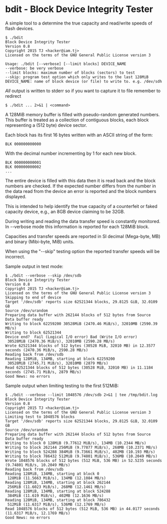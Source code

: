 # bdit - Block Device Integrity Tester

A simple tool to a determine the true capacity and read/write speeds of flash devices.

    $ ./bdit
    Block Device Integrity Tester
    Version 0.8
    Copyright 2015 TJ <hacker@iam.tj>
    Licensed on the terms of the GNU General Public License version 3

    Usage: ./bdit [--verbose] [--limit blocks] DEVICE_NAME
    --verbose: be very verbose
    --limit blocks: maximum number of blocks (sectors) to test
    --skip: program test option which only writes to the last 128MiB
    DEVICE_NAME: name of block device (or file) to write to. e.g. /dev/sdh

*All* output is written to stderr so if you want to capture it to file remember to redirect

    $ ./bdit ... 2>&1 | <command>


A 128MiB memory buffer is filled with pseudo-random generated numbers. This buffer is
treated as a collection of contiguous blocks, each block representing a (512 byte) device sector.

Each block has its first 16 bytes written with an ASCII string of the form:

    BLK 000000000000

With the decimal number incrementing by 1 for each new block.

    BLK 000000000001
    BLK 000000000002
    ...

The entire device is filled with this data then it is read back and the
block numbers are checked. If the expected number differs from the number in
the data read from the device an error is reported and the block numbers displayed.

This is intended to help identify the true capacity of a counterfeit or faked capacity
device, e.g., an 8GB device claiming to be 32GB.

During writing and reading the data transfer speed is constantly monitored. In --verbose
mode this information is reported for each 128MiB block.

Capacities and transfer speeds are reported in SI decimal (Mega-byte, MB) and binary (Mibi-byte, MiB) units.

When using the "--skip" testing option the reported transfer speeds will be incorrect.

Sample output in test mode:

    $ ./bdit --verbose --skip /dev/sdb
    Block Device Integrity Tester
    Version 0.8
    Copyright 2015 TJ <hacker@iam.tj>
    Licensed on the terms of the GNU General Public License version 3
    Skipping to end of device
    Target '/dev/sdb' reports size 62521344 blocks, 29.8125 GiB, 32.0109 GB
    Source /dev/urandom
    Preparing data buffer with 262144 blocks of 512 bytes from Source
    Data buffer ready
    Writing to block 62259200 30528MiB (2470.46 MiB/s), 32010MB (2590.39 MB/s)
    Writing to block 62521344
    Device end?  Fail (Logical I/O error) Bad (Write I/O error)
     30528MiB (2470.36 MiB/s), 32010MB (2590.28 MB/s)
    Wrote 62521344 blocks of 512 bytes (30528 MiB, 32010 MB) in 12.3577 seconds (2470.36 MiB/s, 2590.28 MB/s)
    Reading back from /dev/sdb
    Reading 128MiB, 134MB, starting at block 62259200
     30528MiB (2745.71 MiB/s), 32010MB (2879 MB/s)
    Read 62521344 blocks of 512 bytes (30528 MiB, 32010 MB) in 11.1184 seconds (2745.71 MiB/s, 2879 MB/s)
    Good News: no errors

Sample output when limiting testing to the first 512MiB:

    $ ./bdit --verbose --limit 1048576 /dev/sdb 2>&1 | tee /tmp/bdit.log
    Block Device Integrity Tester
    Version 0.8
    Copyright 2015 TJ <hacker@iam.tj>
    Licensed on the terms of the GNU General Public License version 3
    Limiting test to 1048576 blocks
    Target '/dev/sdb' reports size 62521344 blocks, 29.8125 GiB, 32.0109 GB
    Source /dev/urandom
    Preparing data buffer with 262144 blocks of 512 bytes from Source
    Data buffer ready
    Writing to block 0 128MiB (9.77612 MiB/s), 134MB (10.2344 MB/s)
    Writing to block 262144 256MiB (9.77877 MiB/s), 268MB (10.2371 MB/s)
    Writing to block 524288 384MiB (9.73661 MiB/s), 402MB (10.193 MB/s)
    Writing to block 786432 512MiB (9.74801 MiB/s), 536MB (10.2049 MB/s)
    Wrote 1048576 blocks of 512 bytes (512 MiB, 536 MB) in 52.5235 seconds (9.74801 MiB/s, 10.2049 MB/s)
    Reading back from /dev/sdb
    Reading 128MiB, 134MB, starting at block 0
     128MiB (11.5663 MiB/s), 134MB (12.1084 MB/s)
    Reading 128MiB, 134MB, starting at block 262144
     256MiB (11.6023 MiB/s), 268MB (12.1461 MB/s)
    Reading 128MiB, 134MB, starting at block 524288
     384MiB (11.619 MiB/s), 402MB (12.1636 MB/s)
    Reading 128MiB, 134MB, starting at block 786432
     512MiB (11.6317 MiB/s), 536MB (12.1769 MB/s)
    Read 1048576 blocks of 512 bytes (512 MiB, 536 MB) in 44.0177 seconds (11.6317 MiB/s, 12.1769 MB/s)
    Good News: no errors

